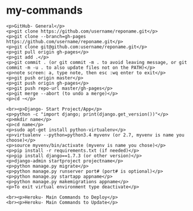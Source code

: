 # my-commands

    <p>GitHub- General</p>
    <p>git clone https://github.com/username/reponame.git</p>
    <p>git clone --branch=gh-pages https://github.com/username/reponame.git</p>
    <p>git clone git@github.com:username/reponame.git</p>
    <p>git pull origin gh-pages</p>
    <p>git add .</p>
    <p>git commit . (or git commit -m . to avoid leaving message, or git commit -m -u . to also update files not on the PATH)</p>
    <p>note screen: a, type note, then esc :wq enter to exit</p>
    <p>git push origin master</p>
    <p>git push origin gh-pages</p>
    <p>git push repo-url master/gh-pages</p>
    <p>git merge --abort (to undo a merge)</p>
    <p>cd ~</p>                                

    <br><p>Django- Start Project/App</p>
    <p>python -c "import django; print(django.get_version())"</p>
    <p>mkdir name</p>  
    <p>cd name</p> 
    <p>sudo apt-get install python-virtualenv</p>  
    <p>virtualenv --python=python3.4 myvenv (or 2.7, myvenv is name you choose)</p> 
    <p>source myvenv/bin/activate (myvenv is name you chose)</p>  
    <p>pip install -r requirements.txt (if needed)</p> 
    <p>pip install django==1.7.3 (or other version)</p>                                
    <p>django-admin startproject projectname</p>  
    <p>python manage.py migrate</p> 
    <p>python manage.py runserver port# (port# is optional)</p> 
    <p>python manage.py startapp appname</p> 
    <p>python manage.py makemigrations appname</p> 
    <p>To exit virtual environment type deactivate</p>                                 

    <br><p>Heroku- Main Commands to Deploy</p>
    <br><p>Heroku- Main Commands to Update</p>
